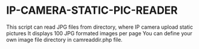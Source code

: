 # IP-CAMERA-STATIC-PIC-READER
This script can read JPG files from directory, where IP camera upload static pictures
It displays 100 JPG formated images per page
You can define your own image file directory in camreaddir.php file.
